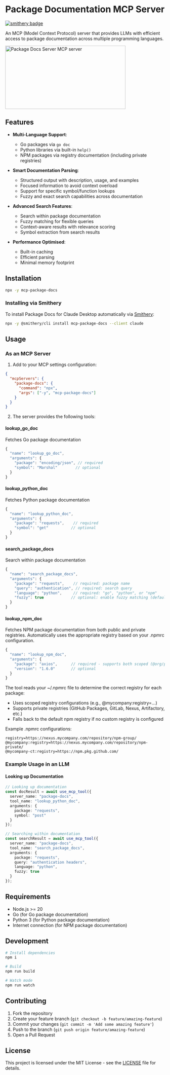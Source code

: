 # Package Documentation MCP Server

[![smithery badge](https://smithery.ai/badge/mcp-package-docs)](https://smithery.ai/server/mcp-package-docs)

An MCP (Model Context Protocol) server that provides LLMs with efficient access to package documentation across multiple programming languages.

<a href="https://glama.ai/mcp/servers/mrk7ul7nz7"><img width="380" height="200" src="https://glama.ai/mcp/servers/mrk7ul7nz7/badge" alt="Package Docs Server MCP server" /></a>

## Features

- **Multi-Language Support**:
  - Go packages via `go doc`
  - Python libraries via built-in `help()`
  - NPM packages via registry documentation (including private registries)

- **Smart Documentation Parsing**:
  - Structured output with description, usage, and examples
  - Focused information to avoid context overload
  - Support for specific symbol/function lookups
  - Fuzzy and exact search capabilities across documentation

- **Advanced Search Features**:
  - Search within package documentation
  - Fuzzy matching for flexible queries
  - Context-aware results with relevance scoring
  - Symbol extraction from search results

- **Performance Optimised**:
  - Built-in caching
  - Efficient parsing
  - Minimal memory footprint

## Installation

```bash
npx -y mcp-package-docs
```

### Installing via Smithery

To install Package Docs for Claude Desktop automatically via [Smithery](https://smithery.ai/server/mcp-package-docs):

```bash
npx -y @smithery/cli install mcp-package-docs --client claude
```

## Usage

### As an MCP Server

1. Add to your MCP settings configuration:

```json
{
  "mcpServers": {
    "package-docs": {
      "command": "npx",
      "args": ["-y", "mcp-package-docs"]
    }
  }
}
```

2. The server provides the following tools:

#### lookup_go_doc

Fetches Go package documentation
```typescript
{
  "name": "lookup_go_doc",
  "arguments": {
    "package": "encoding/json", // required
    "symbol": "Marshal"        // optional
  }
}
```

#### lookup_python_doc

Fetches Python package documentation
```typescript
{
  "name": "lookup_python_doc",
  "arguments": {
    "package": "requests",    // required
    "symbol": "get"          // optional
  }
}
```

#### search_package_docs

Search within package documentation
```typescript
{
  "name": "search_package_docs",
  "arguments": {
    "package": "requests",    // required: package name
    "query": "authentication", // required: search query
    "language": "python",     // required: "go", "python", or "npm"
    "fuzzy": true            // optional: enable fuzzy matching (default: true)
  }
}
```

#### lookup_npm_doc

Fetches NPM package documentation from both public and private registries. Automatically uses the appropriate registry based on your .npmrc configuration.

```typescript
{
  "name": "lookup_npm_doc",
  "arguments": {
    "package": "axios",      // required - supports both scoped (@org/pkg) and unscoped packages
    "version": "1.6.0"       // optional
  }
}
```

The tool reads your ~/.npmrc file to determine the correct registry for each package:

- Uses scoped registry configurations (e.g., @mycompany:registry=...)
- Supports private registries (GitHub Packages, GitLab, Nexus, Artifactory, etc.)
- Falls back to the default npm registry if no custom registry is configured

Example .npmrc configurations:

```npmrc
registry=https://nexus.mycompany.com/repository/npm-group/
@mycompany:registry=https://nexus.mycompany.com/repository/npm-private/
@mycompany-ct:registry=https://npm.pkg.github.com/
```

### Example Usage in an LLM

#### Looking up Documentation

```typescript
// Looking up documentation
const docResult = await use_mcp_tool({
  server_name: "package-docs",
  tool_name: "lookup_python_doc",
  arguments: {
    package: "requests",
    symbol: "post"
  }
});

// Searching within documentation
const searchResult = await use_mcp_tool({
  server_name: "package-docs",
  tool_name: "search_package_docs",
  arguments: {
    package: "requests",
    query: "authentication headers",
    language: "python",
    fuzzy: true
  }
});
```

## Requirements

- Node.js >= 20
- Go (for Go package documentation)
- Python 3 (for Python package documentation)
- Internet connection (for NPM package documentation)

## Development

```bash
# Install dependencies
npm i

# Build
npm run build

# Watch mode
npm run watch
```

## Contributing

1. Fork the repository
2. Create your feature branch (`git checkout -b feature/amazing-feature`)
3. Commit your changes (`git commit -m 'Add some amazing feature'`)
4. Push to the branch (`git push origin feature/amazing-feature`)
5. Open a Pull Request

## License

This project is licensed under the MIT License - see the [LICENSE](LICENSE) file for details.
